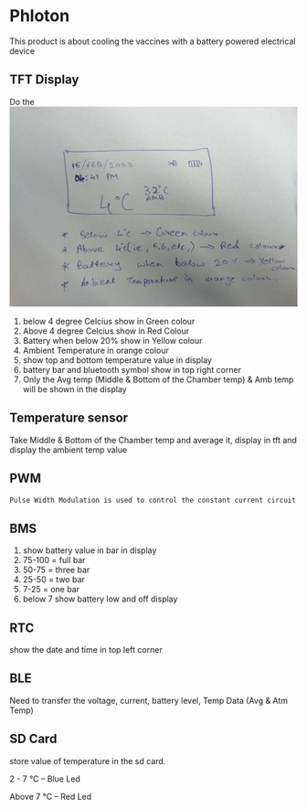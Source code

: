 # Phloton
   This product is about cooling the vaccines with a battery powered electrical device
   
## TFT Display
   Do the 
   ![TFT display doc image](https://github.com/sarath522/phloton/blob/master/1676460248817.JPEG)
   1. below 4 degree Celcius show in Green colour
   2. Above 4 degree Celcius show in Red Colour
   3. Battery when below 20% show in Yellow colour
   4. Ambient Temperature in orange colour 
   5. show top and bottom temperature value in display
   6. battery bar and bluetooth symbol show in top right corner
   7. Only the Avg temp (Middle & Bottom of the Chamber temp) & Amb temp will be 
      shown in the display
## Temperature sensor
   Take Middle & Bottom of the Chamber temp and average it, display in tft and display the ambient temp value
## PWM
    Pulse Width Modulation is used to control the constant current circuit 
## BMS
   1. show battery value in bar in display 
   2. 75-100 = full bar
   3. 50-75 = three bar
   4. 25-50 = two bar
   5. 7-25 = one bar
   6. below 7 show battery low and off display  
## RTC
   show the date and time in top left corner
## BLE
   Need to transfer the voltage, current, battery level, Temp Data (Avg & Atm Temp)
 ## SD Card
  store value of temperature in the sd card. 
  
 2 - 7 °C – Blue Led
 
 Above 7 °C – Red Led
 
 
